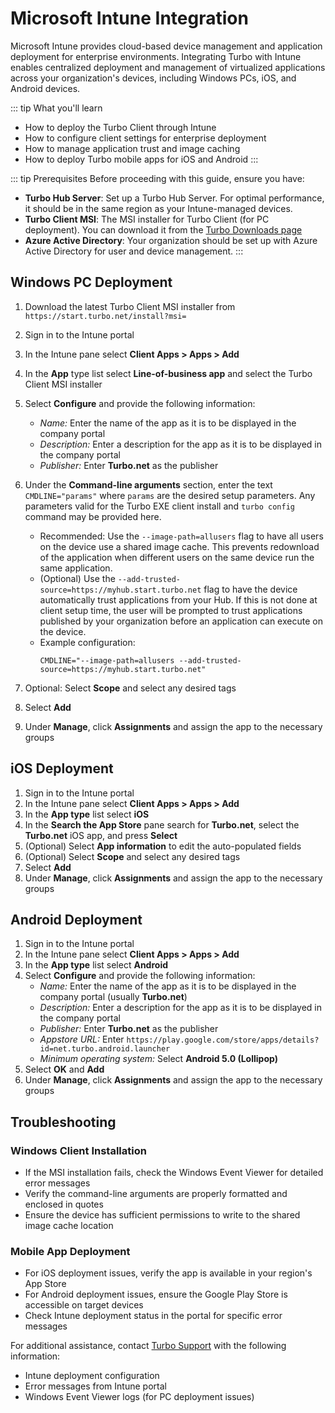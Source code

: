 # Microsoft Intune Integration

Microsoft Intune provides cloud-based device management and application deployment for enterprise environments. Integrating Turbo with Intune enables centralized deployment and management of virtualized applications across your organization's devices, including Windows PCs, iOS, and Android devices.

::: tip What you'll learn
- How to deploy the Turbo Client through Intune
- How to configure client settings for enterprise deployment
- How to manage application trust and image caching
- How to deploy Turbo mobile apps for iOS and Android
:::

::: tip Prerequisites
Before proceeding with this guide, ensure you have:
- **Turbo Hub Server**: Set up a Turbo Hub Server. For optimal performance, it should be in the same region as your Intune-managed devices.
- **Turbo Client MSI**: The MSI installer for Turbo Client (for PC deployment). You can download it from the [Turbo Downloads page](https://turbo.net/download)
- **Azure Active Directory**: Your organization should be set up with Azure Active Directory for user and device management.
:::

## Windows PC Deployment

1. Download the latest Turbo Client MSI installer from `https://start.turbo.net/install?msi=`
2. Sign in to the Intune portal
3. In the Intune pane select **Client Apps > Apps > Add**
4. In the **App** type list select **Line-of-business app** and select the Turbo Client MSI installer
5. Select **Configure** and provide the following information:
    * *Name:* Enter the name of the app as it is to be displayed in the company portal
    * *Description:* Enter a description for the app as it is to be displayed in the company portal
    * *Publisher:* Enter **Turbo.net** as the publisher

6. Under the **Command-line arguments** section, enter the text `CMDLINE="params"` where `params` are the desired setup parameters. Any parameters valid for the Turbo EXE client install and `turbo config` command may be provided here.
    * Recommended: Use the `--image-path=allusers` flag to have all users on the device use a shared image cache. This prevents redownload of the application when different users on the same device run the same application.
    * (Optional) Use the `--add-trusted-source=https://myhub.start.turbo.net` flag to have the device automatically trust applications from your Hub. If this is not done at client setup time, the user will be prompted to trust applications published by your organization before an application can execute on the device.
    * Example configuration:
      ```
      CMDLINE="--image-path=allusers --add-trusted-source=https://myhub.start.turbo.net"
      ```

7. Optional: Select **Scope** and select any desired tags
8. Select **Add**
9. Under **Manage**, click **Assignments** and assign the app to the necessary groups

## iOS Deployment

1. Sign in to the Intune portal
2. In the Intune pane select **Client Apps > Apps > Add**
3. In the **App type** list select **iOS**
4. In the **Search the App Store** pane search for **Turbo.net**, select the **Turbo.net** iOS app, and press **Select**
5. (Optional) Select **App information** to edit the auto-populated fields
6. (Optional) Select **Scope** and select any desired tags
7. Select **Add**
8. Under **Manage**, click **Assignments** and assign the app to the necessary groups

## Android Deployment

1. Sign in to the Intune portal
2. In the Intune pane select **Client Apps > Apps > Add**
3. In the **App type** list select **Android**
4. Select **Configure** and provide the following information:
    * *Name:* Enter the name of the app as it is to be displayed in the company portal (usually **Turbo.net**)
    * *Description:* Enter a description for the app as it is to be displayed in the company portal
    * *Publisher:* Enter **Turbo.net** as the publisher
    * *Appstore URL:* Enter `https://play.google.com/store/apps/details?id=net.turbo.android.launcher`
    * *Minimum operating system:* Select **Android 5.0 (Lollipop)**
5. Select **OK** and **Add**
6. Under **Manage**, click **Assignments** and assign the app to the necessary groups

## Troubleshooting

### Windows Client Installation
- If the MSI installation fails, check the Windows Event Viewer for detailed error messages
- Verify the command-line arguments are properly formatted and enclosed in quotes
- Ensure the device has sufficient permissions to write to the shared image cache location

### Mobile App Deployment
- For iOS deployment issues, verify the app is available in your region's App Store
- For Android deployment issues, ensure the Google Play Store is accessible on target devices
- Check Intune deployment status in the portal for specific error messages

For additional assistance, contact [Turbo Support](https://turbo.net/support) with the following information:
- Intune deployment configuration
- Error messages from Intune portal
- Windows Event Viewer logs (for PC deployment issues)
